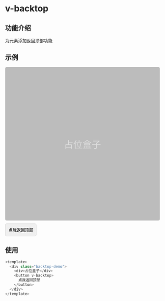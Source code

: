 # v-backtop

## 功能介绍

为元素添加返回顶部功能

## 示例

<div style="height:500px;background:rgba(125,125,125,.5);margin-bottom:10px;display:flex;justify-content:center;align-items:center;border-radius:5px;color: rgba(255,255,255,.5);font-size:30px;" >占位盒子</div>
<button style="display:flex;justify-content:center;align-items:center;border:1px solid #ccc;padding:10px;border-radius:5px" v-backtop>
  点我返回顶部
</button>

## 使用

```typescript {4}
<template>
  <div class="backtop-demo">
    <div>占位盒子</div>
    <button v-backtop>
      点我返回顶部
    </button>
  </div>
</template>
```
